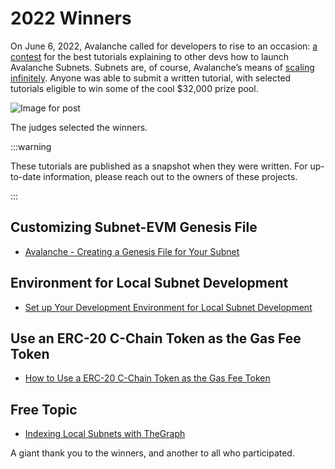 # 2022 Winners

On June 6, 2022, Avalanche called for developers to rise to an occasion: [a
contest](https://medium.com/avalancheavax/avalanche-launches-subnet-tutorial-contest-with-32k-in-prizes-e8c81c731f2a)
for the best tutorials explaining to other devs how to launch Avalanche Subnets.
Subnets are, of course, Avalanche’s means of [scaling
infinitely](https://medium.com/avalancheavax/its-time-infinitely-scale-with-subnets-ab7cc91efa7f).
Anyone was able to submit a written tutorial, with selected tutorials eligible
to win some of the cool $32,000 prize pool.

![Image for post](/img/subnet-tutorial-winners.png)

The judges selected the winners.

:::warning

These tutorials are published as a snapshot when they were written. 
For up-to-date information, please reach out to the owners of these 
projects.

:::


## Customizing Subnet-EVM Genesis File

- [Avalanche - Creating a Genesis File for Your Subnet](./2022/avax-subnet-customization/README.md)

## Environment for Local Subnet Development

- [Set up Your Development Environment for Local Subnet Development](./2022/local-subnet-development/README.md)

## Use an ERC-20 C-Chain Token as the Gas Fee Token

- [How to Use a ERC-20 C-Chain Token as the Gas Fee Token](./2022/erc20-as-subnet-gas-token/README.md)

## Free Topic

- [Indexing Local Subnets with TheGraph](./2022/avalanche-theGraph-index/README.md)

A giant thank you to the winners, and another to all who participated.
